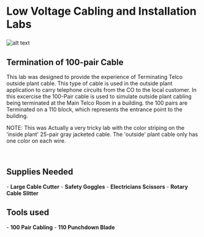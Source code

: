<h1>Low Voltage Cabling and Installation Labs</h1>

 ###
![alt text](https://i.imgur.com/1fVcK84.jpeg)
<h2>Termination of 100-pair Cable</h2>
This lab was designed to provide the experience of Terminating Telco outside plant cable. This type of cable is used in the outside plant application to carry telephone circuits from the CO to the local customer. In this excercise the 100-Pair cable is used to simulate outside plant cabling being terminated at the Main Telco Room in a building. the 100 pairs are Terminated on a 110 block, which represents the entrance point to the building.

NOTE: This was Actually a very tricky lab with the color striping on the 'inside plant' 25-pair gray jacketed cable. The 'outside' plant cable only has one color on each wire.

<br /> 

<h2>Supplies Needed</h2>
- <b>Large Cable Cutter</b> 
- <b>Safety Goggles</b>
- <b>Electricians Scissors</b> 
- <b>Rotary Cable Slitter</b>

<h2>Tools used</h2>
- <b>100 Pair Cabling</b> 
- <b>110 Punchdown Blade</b>



<!--
 ```diff
- text in red
+ text in green
! text in orange
# text in gray
@@ text in purple (and bold)@@
```
--!>
